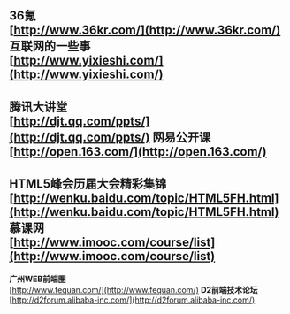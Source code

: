 **36氪**<br>
[http://www.36kr.com/](http://www.36kr.com/)
**互联网的一些事**<br>
[http://www.yixieshi.com/](http://www.yixieshi.com/)
----------
**腾讯大讲堂**<br>
[http://djt.qq.com/ppts/](http://djt.qq.com/ppts/)
**网易公开课**<br>
[http://open.163.com/](http://open.163.com/)
----------
**HTML5峰会历届大会精彩集锦**<br>
[http://wenku.baidu.com/topic/HTML5FH.html](http://wenku.baidu.com/topic/HTML5FH.html)
**慕课网**<br>
[http://www.imooc.com/course/list](http://www.imooc.com/course/list)
----------
**广州WEB前端圈**<br>
[http://www.fequan.com/](http://www.fequan.com/)
**D2前端技术论坛**<br>
[http://d2forum.alibaba-inc.com/](http://d2forum.alibaba-inc.com/)
